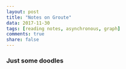 ```yaml
---
layout: post
title: "Notes on Groute"
data: 2017-11-30
tags: [reading notes, asynchronous, graph]
comments: true
share: false
---
```


### Just some doodles



